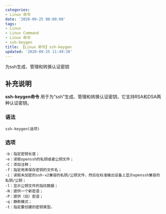 ```yaml
---
categories:
- Linux 命令
date: '2020-09-25 08:00:00'
tags:
- Linux
- Linux Command
- Linux 命令
- ssh-keygen
title: 【Linux 命令】ssh-keygen
updated: '2020-09-25 11:49:30'
---
```


为ssh生成、管理和转换认证密钥

## 补充说明

**ssh-keygen命令** 用于为“ssh”生成、管理和转换认证密钥，它支持RSA和DSA两种认证密钥。

###  语法

```shell
ssh-keygen(选项)
```

###  选项

```shell
-b：指定密钥长度；
-e：读取openssh的私钥或者公钥文件；
-C：添加注释；
-f：指定用来保存密钥的文件名；
-i：读取未加密的ssh-v2兼容的私钥/公钥文件，然后在标准输出设备上显示openssh兼容的私钥/公钥；
-l：显示公钥文件的指纹数据；
-N：提供一个新密语；
-P：提供（旧）密语；
-q：静默模式；
-t：指定要创建的密钥类型。
```


